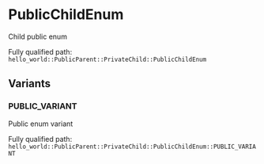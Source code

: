 # PublicChildEnum

Child public enum


Fully qualified path: `hello_world::PublicParent::PrivateChild::PublicChildEnum`

## Variants

### PUBLIC_VARIANT

Public enum variant

Fully qualified path: `hello_world::PublicParent::PrivateChild::PublicChildEnum::PUBLIC_VARIANT`


